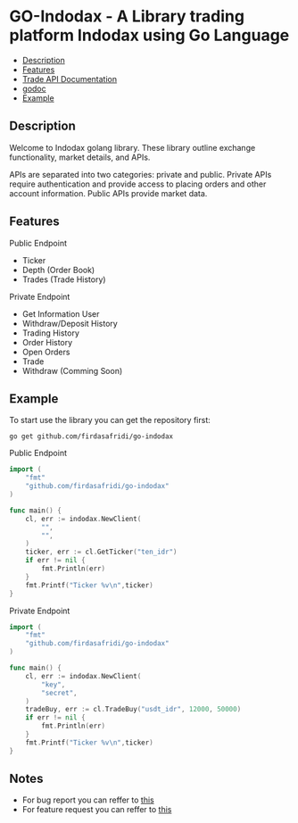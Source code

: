 # GO-Indodax - A Library trading platform Indodax using Go Language
- [Description](#description)
- [Features](#features)
- [Trade API Documentation](https://indodax.com/downloads/BITCOINCOID-API-DOCUMENTATION.pdf)
- [godoc](https://godoc.org/github.com/firdasafridi/go-indodax)
- [Example](#example)

## Description
Welcome to Indodax golang library. These library outline exchange functionality, market details, and APIs.

APIs are separated into two categories: private and public. Private APIs require authentication and provide access to placing orders and other account information. Public APIs provide market data.

## Features

Public Endpoint
- Ticker
- Depth (Order Book)
- Trades (Trade History)

Private Endpoint
- Get Information User
- Withdraw/Deposit History
- Trading History
- Order History
- Open Orders
- Trade
- Withdraw (Comming Soon)

## Example
To start use the library you can get the repository first:

`go get github.com/firdasafridi/go-indodax`

Public Endpoint 
``` go
import (
    "fmt"
    "github.com/firdasafridi/go-indodax"
)

func main() {
    cl, err := indodax.NewClient(
		"",
		"",
	)
	ticker, err := cl.GetTicker("ten_idr")
	if err != nil {
		fmt.Println(err)
	}
    fmt.Printf("Ticker %v\n",ticker)
}
```

Private Endpoint 
```go
import (
    "fmt"
    "github.com/firdasafridi/go-indodax"
)

func main() {
    cl, err := indodax.NewClient(
		"key", 
		"secret", 
	)
	tradeBuy, err := cl.TradeBuy("usdt_idr", 12000, 50000)
	if err != nil {
		fmt.Println(err)
	}
    fmt.Printf("Ticker %v\n",ticker)
}
```
## Notes
- For bug report you can reffer to [this](https://github.com/firdasafridi/go-indodax/blob/master/.github/ISSUE_TEMPLATE/bug_report.md)
- For feature request you can reffer to [this](https://github.com/firdasafridi/go-indodax/blob/master/.github/ISSUE_TEMPLATE/feature_request.md)